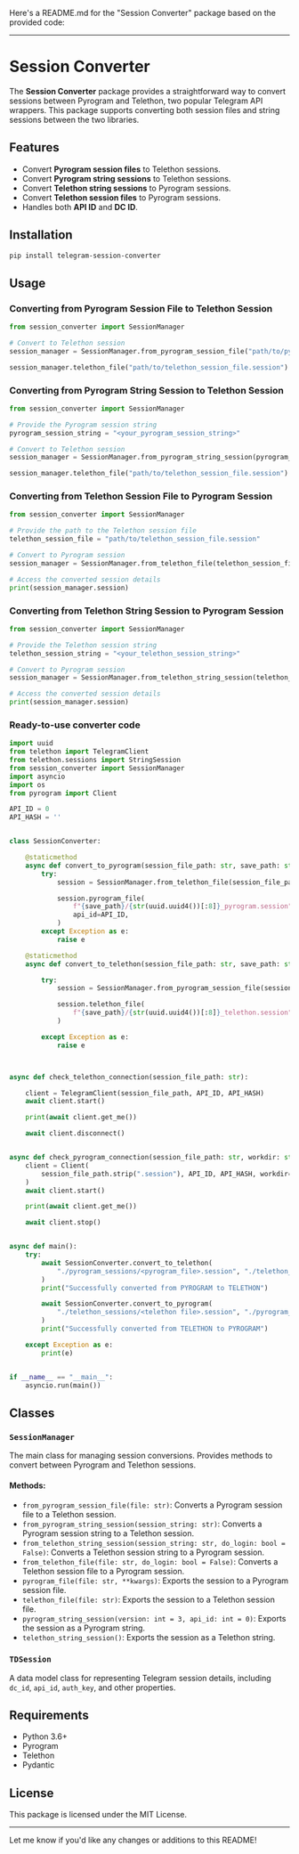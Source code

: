 Here's a README.md for the "Session Converter" package based on the provided code:

---

# Session Converter

The **Session Converter** package provides a straightforward way to convert sessions between Pyrogram and Telethon, two popular Telegram API wrappers. This package supports converting both session files and string sessions between the two libraries.

## Features

- Convert **Pyrogram session files** to Telethon sessions.
- Convert **Pyrogram string sessions** to Telethon sessions.
- Convert **Telethon string sessions** to Pyrogram sessions.
- Convert **Telethon session files** to Pyrogram sessions.
- Handles both **API ID** and **DC ID**.

## Installation

```bash
pip install telegram-session-converter
```

## Usage

### Converting from Pyrogram Session File to Telethon Session

```python
from session_converter import SessionManager

# Convert to Telethon session
session_manager = SessionManager.from_pyrogram_session_file("path/to/pyrogram_session_file.session")

session_manager.telethon_file("path/to/telethon_session_file.session")
```

### Converting from Pyrogram String Session to Telethon Session

```python
from session_converter import SessionManager

# Provide the Pyrogram session string
pyrogram_session_string = "<your_pyrogram_session_string>"

# Convert to Telethon session
session_manager = SessionManager.from_pyrogram_string_session(pyrogram_session_string)

session_manager.telethon_file("path/to/telethon_session_file.session")
```

### Converting from Telethon Session File to Pyrogram Session

```python
from session_converter import SessionManager

# Provide the path to the Telethon session file
telethon_session_file = "path/to/telethon_session_file.session"

# Convert to Pyrogram session
session_manager = SessionManager.from_telethon_file(telethon_session_file)

# Access the converted session details
print(session_manager.session)
```

### Converting from Telethon String Session to Pyrogram Session

```python
from session_converter import SessionManager

# Provide the Telethon session string
telethon_session_string = "<your_telethon_session_string>"

# Convert to Pyrogram session
session_manager = SessionManager.from_telethon_string_session(telethon_session_string)

# Access the converted session details
print(session_manager.session)
```

### Ready-to-use converter code

```python
import uuid
from telethon import TelegramClient
from telethon.sessions import StringSession
from session_converter import SessionManager
import asyncio
import os
from pyrogram import Client

API_ID = 0
API_HASH = ''


class SessionConverter:

    @staticmethod
    async def convert_to_pyrogram(session_file_path: str, save_path: str = "."):
        try:
            session = SessionManager.from_telethon_file(session_file_path)

            session.pyrogram_file(
                f"{save_path}/{str(uuid.uuid4())[:8]}_pyrogram.session",
                api_id=API_ID,
            )
        except Exception as e:
            raise e

    @staticmethod
    async def convert_to_telethon(session_file_path: str, save_path: str = "."):

        try:
            session = SessionManager.from_pyrogram_session_file(session_file_path)

            session.telethon_file(
                f"{save_path}/{str(uuid.uuid4())[:8]}_telethon.session"
            )

        except Exception as e:
            raise e



async def check_telethon_connection(session_file_path: str):

    client = TelegramClient(session_file_path, API_ID, API_HASH)
    await client.start()

    print(await client.get_me())

    await client.disconnect()


async def check_pyrogram_connection(session_file_path: str, workdir: str):
    client = Client(
        session_file_path.strip(".session"), API_ID, API_HASH, workdir=workdir
    )
    await client.start()

    print(await client.get_me())

    await client.stop()


async def main():
    try:
        await SessionConverter.convert_to_telethon(
            "./pyrogram_sessions/<pyrogram_file>.session", "./telethon_sessions"
        )
        print("Successfully converted from PYROGRAM to TELETHON")

        await SessionConverter.convert_to_pyrogram(
            "./telethon_sessions/<telethon file>.session", "./pyrogram_sessions"
        )
        print("Successfully converted from TELETHON to PYROGRAM")

    except Exception as e:
        print(e)


if __name__ == "__main__":
    asyncio.run(main())

```


## Classes

### `SessionManager`

The main class for managing session conversions. Provides methods to convert between Pyrogram and Telethon sessions.

#### Methods:
- `from_pyrogram_session_file(file: str)`: Converts a Pyrogram session file to a Telethon session.
- `from_pyrogram_string_session(session_string: str)`: Converts a Pyrogram session string to a Telethon session.
- `from_telethon_string_session(session_string: str, do_login: bool = False)`: Converts a Telethon session string to a Pyrogram session.
- `from_telethon_file(file: str, do_login: bool = False)`: Converts a Telethon session file to a Pyrogram session.
- `pyrogram_file(file: str, **kwargs)`: Exports the session to a Pyrogram session file.
- `telethon_file(file: str)`: Exports the session to a Telethon session file.
- `pyrogram_string_session(version: int = 3, api_id: int = 0)`: Exports the session as a Pyrogram string.
- `telethon_string_session()`: Exports the session as a Telethon string.

### `TDSession`

A data model class for representing Telegram session details, including `dc_id`, `api_id`, `auth_key`, and other properties.

## Requirements

- Python 3.6+
- Pyrogram
- Telethon
- Pydantic

## License

This package is licensed under the MIT License.

---

Let me know if you'd like any changes or additions to this README!